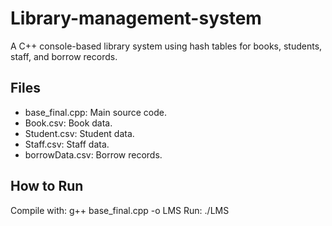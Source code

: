 # Library-management-system
A C++ console-based library system using hash tables for books, students, staff, and borrow records.

## Files
- base_final.cpp: Main source code.
- Book.csv: Book data.
- Student.csv: Student data.
- Staff.csv: Staff data.
- borrowData.csv: Borrow records.

## How to Run
Compile with: g++ base_final.cpp -o LMS
Run: ./LMS
